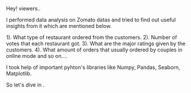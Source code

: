 Hey! viewers..

I performed data analysis on Zomato datas and tried to find out useful insights from it which are mentioned below.

1). What type of restaurant  ordered from the customers.
2). Number of votes that each restaurant got.
3). What are the major ratings given by the customers. 
4). What amount of orders that usually ordered by couples in online mode and so on....

I took help of important pyhton's libraries like Numpy, Pandas, Seaborn, Matplotlib.

So let's dive in .

